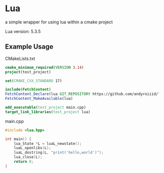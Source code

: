 # Lua

a simple wrapper for using lua within a cmake project

Lua version: 5.3.5

## Example Usage

CMakeLists.txt
```cmake
cmake_minimum_required(VERSION 3.14)
project(test_project)

set(CMAKE_CXX_STANDARD 17)

include(FetchContent)
FetchContent_Declare(lua GIT_REPOSITORY https://github.com/andyroiiid/lua.git)
FetchContent_MakeAvailable(lua)

add_executable(test_project main.cpp)
target_link_libraries(test_project lua)
```

main.cpp
```c++
#include <lua.hpp>

int main() {
    lua_State *L = luaL_newstate();
    luaL_openlibs(L);
    luaL_dostring(L, "print('hello,world')");
    lua_close(L);
    return 0;
}
```
